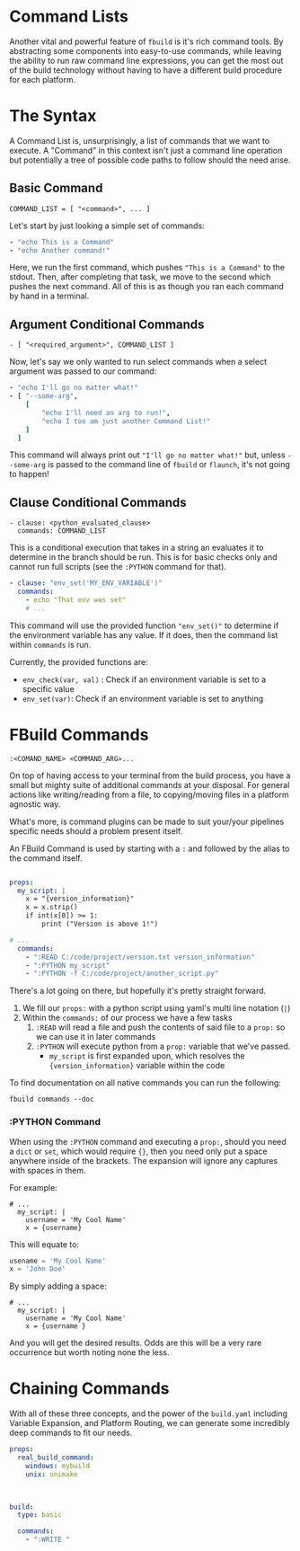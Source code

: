 Command Lists
=============

Another vital and powerful feature of `fbuild` is it's rich command tools. By abstracting some components into easy-to-use commands, while leaving the ability to run raw command line expressions, you can get the most out of the build technology without having to have a different build procedure for each platform.

# The Syntax
A Command List is, unsurprisingly, a list of commands that we want to execute. A "Command" in this context isn't just a command line operation but potentially a tree of possible code paths to follow should the need arise.

## Basic Command
```
COMMAND_LIST = [ "<command>", ... ]
```

Let's start by just looking a simple set of commands:

```yaml
- "echo This is a Command"
- "echo Another command!"
```

Here, we run the first command, which pushes `"This is a Command"` to the stdout. Then, after completing that task, we move to the second which pushes the next command. All of this is as though you ran each command by hand in a terminal.

## Argument Conditional Commands

```
- [ "<required_argument>", COMMAND_LIST ]
```

Now, let's say we only wanted to run select commands when a select argument was passed to our command:

```yaml
- "echo I'll go no matter what!"
- [ "--some-arg",
    [
        "echo I'll need an arg to run!",
        "echo I too am just another Command List!"
    ]
  ]
```

This command will always print out `"I'll go no matter what!"` but, unless `--some-arg` is passed to the command line of `fbuild` or `flaunch`, it's not going to happen!

## Clause Conditional Commands
```
- clause: <python_evaluated_clause>
  commands: COMMAND_LIST
```

This is a conditional execution that takes in a string an evaluates it to determine in the branch should be run. This is for basic checks only and cannot run full scripts (see the `:PYTHON` command for that).

```yaml
- clause: "env_set('MY_ENV_VARIABLE')"
  commands:
    - echo "That env was set"
    # ...
```

This command will use the provided function `"env_set()"` to determine if the environment variable has any value. If it does, then the command list within `commands` is run.

Currently, the provided functions are:

* `env_check(var, val)` : Check if an environment variable is set to a specific value
* `env_set(var)`: Check if an environment variable is set to anything

# FBuild Commands
```
:<COMAND_NAME> <COMMAND_ARG>...
```
On top of having access to your terminal from the build process, you have a small but mighty suite of additional commands at your disposal. For general actions like writing/reading from a file, to copying/moving files in a platform agnostic way.

What's more, is command plugins can be made to suit your/your pipelines specific needs should a problem present itself.

An FBuild Command is used by starting with a `:` and followed by the alias to the command itself.

```yaml

props:
  my_script: |
    x = "{version_information}"
    x = x.strip()
    if int(x[0]) >= 1:
        print ("Version is above 1!")

# ...
  commands:
    - ":READ C:/code/project/version.txt version_information"
    - ":PYTHON my_script"
    - ":PYTHON -f C:/code/project/another_script.py"
```

There's a lot going on there, but hopefully it's pretty straight forward.

1. We fill our `props:` with a python script using yaml's multi line notation (`|`)
2. Within the `commands:` of our process we have a few tasks
    1. `:READ` will read a file and push the contents of said file to a `prop:` so we can use it in later commands
    2. `:PYTHON` will execute python from a `prop:` variable that we've passed.
        * `my_script` is first expanded upon, which resolves the `{version_information}` variable within the code

To find documentation on all native commands you can run the following:

```
fbuild commands --doc
```

### :PYTHON Command
When using the `:PYTHON` command and executing a `prop:`, should you need a `dict` or `set`, which would require `{}`, then you need only put a space anywhere inside of the brackets. The expansion will ignore any captures with spaces in them.

For example:
```
# ...
  my_script: |
    username = 'My Cool Name'
    x = {username}
```

This will equate to:
```python
usename = 'My Cool Name'
x = 'John Doe'
```

By simply adding a space:
```
# ...
  my_script: |
    username = 'My Cool Name'
    x = {username }
```
And you will get the desired results. Odds are this will be a very rare occurrence but worth noting none the less.


# Chaining Commands
With all of these three concepts, and the power of the `build.yaml` including Variable Expansion, and Platform Routing, we can generate some incredibly deep commands to fit our needs.


```yaml
props:
  real_build_command:
    windows: mybuild
    unix: unimake

  

build:
  type: basic

  commands:
    - ":WRITE "
```